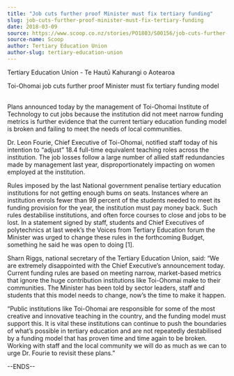 ```yaml
---
title: "Job cuts further proof Minister must fix tertiary funding"
slug: job-cuts-further-proof-minister-must-fix-tertiary-funding
date: 2018-03-09
source: https://www.scoop.co.nz/stories/PO1803/S00156/job-cuts-further-proof-minister-must-fix-tertiary-funding.htm
source-name: Scoop
author: Tertiary Education Union
author-slug: tertiary-education-union
---
```


<p>Tertiary Education Union - Te Hautū Kahurangi o
Aotearoa</p><p>Toi-Ohomai job cuts further proof Minister
must fix tertiary funding model</p>

<p><br>Plans announced today
by the management of Toi-Ohomai Institute of Technology to
cut jobs because the institution did not meet narrow funding
metrics is further evidence that the current tertiary
education funding model is broken and failing to meet the
needs of local communities.</p>

<p>Dr. Leon Fourie, Chief
Executive of Toi-Ohomai, notified staff today of his
intention to “adjust” 18.4 full-time equivalent teaching
roles across the institution. The job losses follow a large
number of allied staff redundancies made by management last
year, disproportionately impacting on women employed at the
institution.</p>

<p>Rules imposed by the last National government
penalise tertiary education institutions for not getting
enough bums on seats. Instances where an institution enrols
fewer than 99 percent of the students needed to meet its
funding provision for the year, the institution must pay
money back. Such rules destabilise institutions, and often
force courses to close and jobs to be lost. In a statement
signed by staff, students and Chief Executives of
polytechnics at last week’s the Voices from Tertiary
Education forum the Minister was urged to change these rules
in the forthcoming Budget, something he said he was open to
doing [1].</p>

<p>Sharn Riggs, national secretary of the Tertiary
Education Union, said: “We are extremely disappointed with
the Chief Executive’s announcement today. Current funding
rules are based on meeting narrow, market-based metrics that
ignore the huge contribution institutions like Toi-Ohomai
make to their communities. The Minister has been told by
sector leaders, staff and students that this model needs to
change, now’s the time to make it happen.
</p>

<p>“Public
institutions like Toi-Ohomai are responsible for some of the
most creative and innovative teaching in the country, and
the funding model must support this. It is vital these
institutions can continue to push the boundaries of what’s
possible in tertiary education and are not repeatedly
destabilised by a funding model that has proven time and
time again to be broken. Working with staff and the local
community we will do as much as we can to urge Dr. Fourie to
revisit these
plans.”</p>

<p>--ENDS--
</p>

